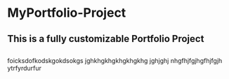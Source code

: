 # MyPortfolio-Project
## This is a fully customizable Portfolio Project
## 
foicksdofkodskgokdsokgs
jghkhgkhgkhgkhgkhg
jghjghj
nhgfhjfgjhgfhjfgjh
ytrfyrdurfur
